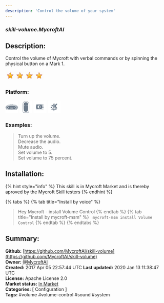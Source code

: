 ```yaml
---
description: 'Control the volume of your system'
---
```


### _skill-volume.MycroftAI_  
## Description:  
Control the volume of Mycroft with verbal commands or by spinning the physical
button on a Mark 1.  
  
![](../.gitbook/assets/star.png)![](../.gitbook/assets/star.png)![](../.gitbook/assets/star.png)![](../.gitbook/assets/star.png)  
  
### Platform:  
 ![Mark I](../.gitbook/assets/mark-1-icon.png)  ![Mark II](../.gitbook/assets/mark-2-icon.png)  ![Picroft](../.gitbook/assets/picroft-icon.png)  ![plasmoid](../.gitbook/assets/kde.png)   
### Examples:  
> Turn up the volume.  
> Decrease the audio.  
> Mute audio.  
> Set volume to 5.  
> Set volume to 75 percent.  
  
## Installation:  
{% hint style="info" %}
This skill is in Mycroft Market and is thereby aproved by the Mycroft Skill testers
{% endhint %}
    
{% tabs %}
{% tab title="Install by voice" %}
> Hey Mycroft - install Volume Control
{% endtab %}
  {% tab title="Install by mycroft-msm" %}
``` mycroft-msm install Volume Control```
{% endtab %}
  {% endtabs %}
    
## Summary:  
**Github:** [https://github.com/MycroftAI/skill-volume](https://github.com/MycroftAI/skill-volume)  
**Owner:** [@MycroftAI](https://github.com/MycroftAI)  
**Created:** 2017 Apr 05 22:57:44 UTC  **Last updated:** 2020 Jan 13 11:38:47 UTC  
**License:** Apache License 2.0  
**Market status:** [In Market](https://market.mycroft.ai/skill/mycroft-volume)  
**Categories:** [ Configuration ]   
**Tags:** \#volume \#volume-control \#sound \#system   
